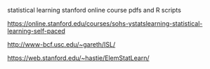 statistical learning stanford online course pdfs and R scripts

https://online.stanford.edu/courses/sohs-ystatslearning-statistical-learning-self-paced

http://www-bcf.usc.edu/~gareth/ISL/

https://web.stanford.edu/~hastie/ElemStatLearn/
